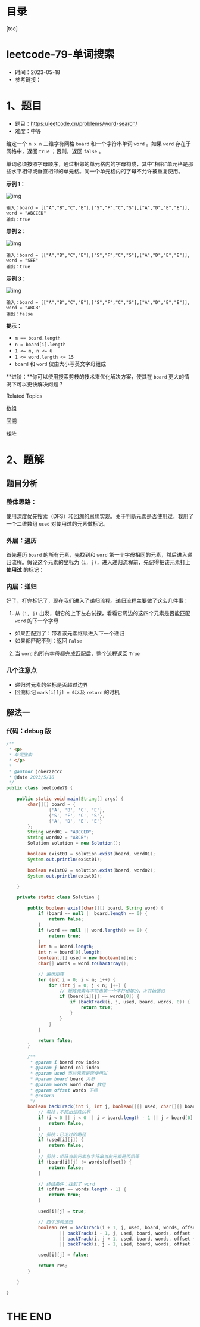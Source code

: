 # 目录

[toc]

# leetcode-79-单词搜索

- 时间：2023-05-18
- 参考链接：



# 1、题目

- 题目：https://leetcode.cn/problems/word-search/
- 难度：中等



给定一个 `m x n` 二维字符网格 `board` 和一个字符串单词 `word` 。如果 `word` 存在于网格中，返回 `true` ；否则，返回 `false` 。

单词必须按照字母顺序，通过相邻的单元格内的字母构成，其中“相邻”单元格是那些水平相邻或垂直相邻的单元格。同一个单元格内的字母不允许被重复使用。



**示例 1：**

![img](https://assets.leetcode.com/uploads/2020/11/04/word2.jpg)

```
输入：board = [["A","B","C","E"],["S","F","C","S"],["A","D","E","E"]], word = "ABCCED"
输出：true
```

**示例 2：**

![img](https://assets.leetcode.com/uploads/2020/11/04/word-1.jpg)

```
输入：board = [["A","B","C","E"],["S","F","C","S"],["A","D","E","E"]], word = "SEE"
输出：true
```

**示例 3：**

![img](https://assets.leetcode.com/uploads/2020/10/15/word3.jpg)

```
输入：board = [["A","B","C","E"],["S","F","C","S"],["A","D","E","E"]], word = "ABCB"
输出：false
```



**提示：**

+ `m == board.length`
+ `n = board[i].length`
+ `1 <= m, n <= 6`
+ `1 <= word.length <= 15`
+ `board` 和 `word` 仅由大小写英文字母组成



**进阶：**你可以使用搜索剪枝的技术来优化解决方案，使其在 `board` 更大的情况下可以更快解决问题？

Related Topics

数组

回溯

矩阵



# 2、题解

## 题目分析

### 整体思路：

使用深度优先搜索（DFS）和回溯的思想实现。关于判断元素是否使用过，我用了一个二维数组 `used` 对使用过的元素做标记。



### 外层：遍历

首先遍历 `board` 的所有元素，先找到和 `word` 第一个字母相同的元素，然后进入递归流程。假设这个元素的坐标为 `(i, j)`，进入递归流程前，先记得把该元素打上 **使用过** 的标记：



### 内层：递归

好了，打完标记了，现在我们进入了递归流程。递归流程主要做了这么几件事：

1. 从 `(i, j)` 出发，朝它的上下左右试探，看看它周边的这四个元素是否能匹配 `word` 的下一个字母

+ 如果匹配到了：带着该元素继续进入下一个递归
+ 如果都匹配不到：返回 `False`

2. 当 `word` 的所有字母都完成匹配后，整个流程返回 `True`



### 几个注意点

+ 递归时元素的坐标是否超过边界
+ 回溯标记 `mark[i][j] = 0`以及 `return` 的时机



## 解法一



### 代码：debug 版

```java
/**
 * <p>
 * 单词搜索
 * </p>
 *
 * @author jokerzzccc
 * @date 2023/5/18
 */
public class leetcode79 {

    public static void main(String[] args) {
        char[][] board = {
                {'A', 'B', 'C', 'E'},
                {'S', 'F', 'C', 'S'},
                {'A', 'D', 'E', 'E'}
        };
        String word01 = "ABCCED";
        String word02 = "ABCB";
        Solution solution = new Solution();

        boolean exist01 = solution.exist(board, word01);
        System.out.println(exist01);

        boolean exist02 = solution.exist(board, word02);
        System.out.println(exist02);

    }

    private static class Solution {

        public boolean exist(char[][] board, String word) {
            if (board == null || board.length == 0) {
                return false;
            }
            if (word == null || word.length() == 0) {
                return true;
            }
            int m = board.length;
            int n = board[0].length;
            boolean[][] used = new boolean[m][n];
            char[] words = word.toCharArray();

            // 遍历矩阵
            for (int i = 0; i < m; i++) {
                for (int j = 0; j < n; j++) {
                    // 矩阵元素与字符串第一个字符相等的，才开始递归
                    if (board[i][j] == words[0]) {
                        if (backTrack(i, j, used, board, words, 0)) {
                            return true;
                        }
                    }
                }
            }

            return false;
        }

        /**
         * @param i board row index
         * @param j board col index
         * @param used 当前元素是否使用过
         * @param board board 入参
         * @param words word char 数组
         * @param offset words 下标
         * @return
         */
        boolean backTrack(int i, int j, boolean[][] used, char[][] board, char[] words, int offset) {
            // 剪枝：不超出矩阵边界
            if (i < 0 || j < 0 || i > board.length - 1 || j > board[0].length - 1) {
                return false;
            }
            // 剪枝：已走过的路径
            if (used[i][j]) {
                return false;
            }
            // 剪枝：矩阵当前元素与字符串当前元素是否相等
            if (board[i][j] != words[offset]) {
                return false;
            }

            // 终结条件：找到了 word
            if (offset == words.length - 1) {
                return true;
            }

            used[i][j] = true;

            // 四个方向递归
            boolean res = backTrack(i + 1, j, used, board, words, offset + 1)
                    || backTrack(i - 1, j, used, board, words, offset + 1)
                    || backTrack(i, j + 1, used, board, words, offset + 1)
                    || backTrack(i, j - 1, used, board, words, offset + 1);

            used[i][j] = false;

            return res;
        }

    }

}
```







# THE END